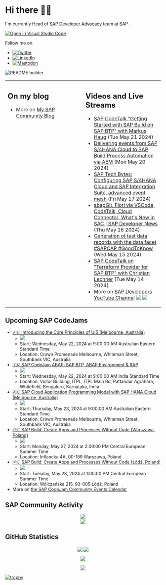
# Hi there 👋🏼

I'm currently Head of [SAP Developer Advocacy](https://developers.sap.com/developer-advocates.html) team at SAP .

[![Open in Visual Studio Code](https://img.shields.io/badge/Made%20for-VSCode-1f425f.svg)](https://github.dev/jung-thomas/jung-thomas)

Follow me on:
- <a href="https://twitter.com/thomas_jung"><img alt="Twitter" src="https://img.shields.io/badge/thomas_jung-%231DA1F2.svg?style=for-the-badge&logo=Twitter&logoColor=white"/></a>
- <a href="https://www.linkedin.com/in/thomasjungsap/"><img alt="LinkedIn" src="https://img.shields.io/badge/linkedin-%230077B5.svg?style=for-the-badge&logo=linkedin&logoColor=white"/></a>
- <a rel="me" href="https://mastodon.cloud/@thomas_jung"><img alt="Mastodon" src="https://img.shields.io/mastodon/follow/109262551990174478?domain=https%3A%2F%2Fmastodon.cloud%2F&style=social"/></a>

![README builder](https://github.com/jung-thomas/jung-thomas/workflows/README%20builder/badge.svg)

<table><tr><td valign="top" width="50%">
 
## On my blog
- More on [My SAP Community Blog](https://community.sap.com/t5/user/viewprofilepage/user-id/139)
</td>
  
<td valign="top" width="50%">
  
## Videos and Live Streams
- [SAP CodeTalk "Getting Started with SAP Build on SAP BTP" with Markus Haug](https://www.youtube.com/watch?v=flbIrdGlMcs) (Tue May 21 2024)
- [Delivering events from SAP S/4HANA Cloud to SAP Build Process Automation via AEM](https://www.youtube.com/watch?v=QfxI7ufCA24) (Mon May 20 2024)
- [SAP Tech Bytes: Configuring SAP S/4HANA Cloud and SAP Integration Suite, advanced event mesh](https://www.youtube.com/watch?v=6hb9l0ss5ec) (Fri May 17 2024)
- [abapGit, Fiori via VSCode, CodeTalk, Cloud Connector, What's New in SAC | SAP Developer News](https://www.youtube.com/watch?v=Uj6Y980JqIQ) (Thu May 16 2024)
- [Generation of test data records with the data facet #SAPCAP #GoodToKnow](https://www.youtube.com/watch?v=_YVvCA2oSco) (Wed May 15 2024)
- [SAP CodeTalk on "Terraform Provider for SAP BTP" with Christian Lechner](https://www.youtube.com/watch?v=wERTMQuwJv0) (Tue May 14 2024)
- More on [SAP Developers YouTube Channel](https://www.youtube.com/channel/UCNfmelKDrvRmjYwSi9yvrMg) ![](https://img.shields.io/youtube/channel/views/UCNfmelKDrvRmjYwSi9yvrMg) ![](https://img.shields.io/youtube/channel/subscribers/UCNfmelKDrvRmjYwSi9yvrMg)
</td></tr></table>

## Upcoming SAP CodeJams
- [🇦🇺 Introducing the Core Principles of UI5 (Melbourne, Australia)](https://community.sap.com/t5/sap-codejam/introducing-the-core-principles-of-ui5-melbourne-australia/ev-p/13652789)
  - <img src="https://community.sap.com/t5/image/serverpage/image-id/88172iF177B81F214F532B/image-size/thumb?v=v2&px=150" />
  - Start: Wednesday, May 22, 2024 at 9:00:00 AM Australian Eastern Standard Time
  - Location: Crown Promenade Melbourne, Whiteman Street, Southbank VIC, Australia
- [🇮🇳 SAP CodeJam ABAP: SAP BTP, ABAP Environment & RAP](https://community.sap.com/t5/sap-codejam/sap-codejam-abap-sap-btp-abap-environment-amp-rap/ev-p/13697473)
  - <img src="https://community.sap.com/t5/image/serverpage/image-id/108535iAAA683F072537D7C/image-size/thumb?v=v2&px=150" />
  - Start: Wednesday, May 22, 2024 at 9:00:00 AM India Standard Time
  - Location: Victor Building, ITPL, ITPL Main Rd, Pattandur Agrahara, Whitefield, Bengaluru, Karnataka, India
- [🇦🇺 SAP Cloud Application Programming Model with SAP HANA Cloud (Melbourne, Australia)](https://community.sap.com/t5/sap-codejam/sap-cloud-application-programming-model-with-sap-hana-cloud-melbourne/ev-p/13652794)
  - <img src="https://community.sap.com/t5/image/serverpage/image-id/88173i363AB43C0F180E5E/image-size/thumb?v=v2&px=150" />
  - Start: Thursday, May 23, 2024 at 9:00:00 AM Australian Eastern Standard Time
  - Location: Crown Promenade Melbourne, Whiteman Street, Southbank VIC, Australia
- [🇵🇱 SAP Build: Create Apps and Processes Without Code (Warszawa, Poland)](https://community.sap.com/t5/sap-codejam/sap-build-create-apps-and-processes-without-code-warszawa-poland/ev-p/13651322)
  - <img src="https://community.sap.com/t5/image/serverpage/image-id/60779i762EF2904875ADCE/image-size/thumb?v=v2&px=150" />
  - Start: Monday, May 27, 2024 at 2:00:00 PM Central European Summer Time
  - Location: Inflancka 4A, 00-189 Warszawa, Poland
- [🇵🇱 SAP Build: Create Apps and Processes Without Code (Łódź, Poland)](https://community.sap.com/t5/sap-codejam/sap-build-create-apps-and-processes-without-code-%C5%82%C3%B3d%C5%BA-poland/ev-p/13651656)
  - <img src="https://community.sap.com/t5/image/serverpage/image-id/113482iFBDE00B735884C88/image-size/thumb?v=v2&px=150" />
  - Start: Tuesday, May 28, 2024 at 1:00:00 PM Central European Summer Time
  - Location: Wólczańska 215, 93-005 Łódź, Poland
- More on [the SAP CodeJam Community Events Calendar](https://groups.community.sap.com/t5/sap-codejam/eb-p/codejam-events)

## SAP Community Activity
<p align = "center">
<a href="https://community.sap.com/t5/user/viewprofilepage/user-id/139">
  <img align="center" src="https://devrel-tools-prod-scn-badges-srv.cfapps.eu10.hana.ondemand.com/activity/139" />
</a>
</br>
<a href="https://community.sap.com/t5/user/viewprofilepage/user-id/139">
  <img align="center" src="https://devrel-tools-prod-scn-badges-srv.cfapps.eu10.hana.ondemand.com/showcaseBadges/139/1570/674/384/900/390" />
</a>
</p>

## GitHub Statistics
<p align = "center">
<a href="https://github.com/anuraghazra/github-readme-stats">
  <img align="center" src="https://github-readme-stats.vercel.app/api?username=jung-thomas&count_private=true&show_icons=true&theme=dark&line_height=27" />
</a>
<a href="https://github.com/anuraghazra/github-readme-stats">
  <img align="center" src="https://github-readme-stats.vercel.app/api/top-langs/?username=jung-thomas&show_icons=true&theme=dark" />
</a>
</p>

<p align = "center">
 <img  src="https://github-readme-streak-stats.herokuapp.com/?user=jung-thomas&show_icons=true&locale=en&layout=compact&theme=dark&line_height=0" />
</p> 

<p align = "center">
 <img src="https://activity-graph.herokuapp.com/graph?username=jung-thomas&theme=redical">
</p> 

[![trophy](https://github-profile-trophy.vercel.app/?username=jung-thomas&theme=onedark)](https://github.com/ryo-ma/github-profile-trophy)


